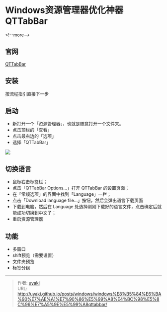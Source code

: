 # Windows资源管理器优化神器QTTabBar


&lt;!--more--&gt;

## 官网

[QTTabBar](http://qttabbar.wikidot.com/)

## 安装

按流程指引直接下一步

## 启动

- 新打开一个「资源管理器」，也就是随意打开一个文件夹。
- 点击顶栏的「查看」
- 点击最右边的「选项」
- 选择「QTTabBar」

![](https://cdn.jsdelivr.net/gh/uyaki/pic-cloud/img/20220915011550.png)

## 切换语言

- 鼠标右击标签栏；
- 点击「QTTabBar Options…」打开 QTTabBar 的设置页面；
- 在「常规选项」的界面中找到「Language」一栏；
- 点击「Download language file…」按钮，然后会弹出语言下载页面
- 下载到电脑，然后在 Language 处选择刚刚下载好的语言文件，点击确定后就能成功切换到中文了；
- 重启资源管理器

## 功能

- 多窗口
- shift预览（需要设置）
- 文件夹预览
- 标签分组

---

> 作者: [uyaki](https://www.github.com/uyaki)  
> URL: http://uyaki.github.io/posts/windows/windows%E8%B5%84%E6%BA%90%E7%AE%A1%E7%90%86%E5%99%A8%E4%BC%98%E5%8C%96%E7%A5%9E%E5%99%A8qttabbar/  

